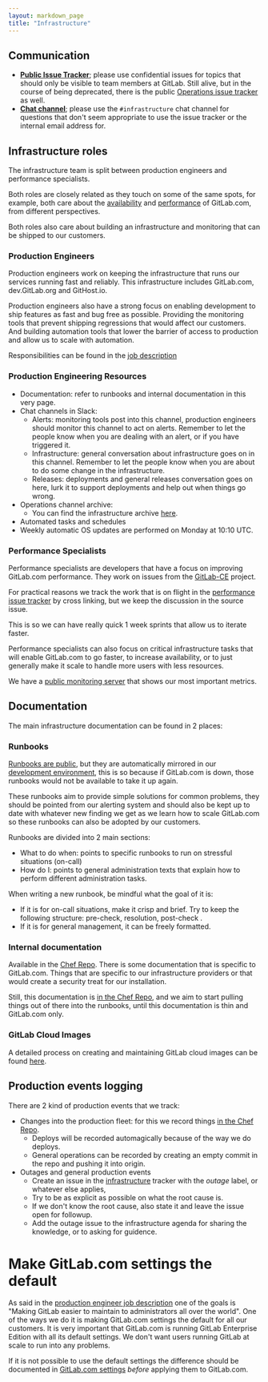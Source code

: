 ```yaml
---
layout: markdown_page
title: "Infrastructure"
---
```


## Communication<a name="reach-infra"></a>

- [**Public Issue Tracker**](https://gitlab.com/gitlab-com/infrastructure/issues/); please use confidential issues for topics that should only be visible to team members at GitLab. Still alive, but in the course of being deprecated, there is the public [Operations issue tracker](https://gitlab.com/gitlab-com/operations/issues) as well.
- [**Chat channel**](https://gitlab.slack.com/archives/infrastructure); please use the `#infrastructure` chat channel for questions that don't seem appropriate to use the issue tracker or the internal email address for.

## Infrastructure roles

The infrastructure team is split between production engineers and performance specialists.

Both roles are closely related as they touch on some of the same spots, for example, both care about the
[availability](https://gitlab.com/gitlab-com/infrastructure/issues?scope=all&sort=updated_desc&state=opened&utf8=%E2%9C%93&label_name%5B%5D=availability&label-name=)
and [performance](https://gitlab.com/gitlab-com/infrastructure/issues?scope=all&sort=updated_desc&state=opened&utf8=%E2%9C%93&label_name%5B%5D=performance&label-name=)
of GitLab.com, from different perspectives.

Both roles also care about building an infrastructure and monitoring that can be shipped to our customers.

### Production Engineers

Production engineers work on keeping the infrastructure that runs our services running fast and reliably.
This infrastructure includes GitLab.com, dev.GitLab.org and GitHost.io.

Production engineers also have a strong focus on enabling development to ship features as fast and bug
free as possible. Providing the monitoring tools that prevent shipping regressions that would affect
our customers. And building automation tools that lower the barrier of access to production and allow us
to scale with automation.

Responsibilities can be found in the [job description](jobs/production-engineer/index.html)

### Production Engineering Resources

- Documentation: refer to runbooks and internal documentation in this very page.
- Chat channels in Slack:
  - Alerts: monitoring tools post into this channel, production engineers should monitor this channel to act on alerts. Remember to let the people know when you are dealing with an alert, or if you have triggered it.
  - Infrastructure: general conversation about infrastructure goes on in this channel. Remember to let the people know when you are about to do some change in the infrastructure.
  - Releases: deployments and general releases conversation goes on here, lurk it to support deployments and help out when things go wrong.
- Operations channel archive:
  - You can find the infrastructure archive [here](https://docs.google.com/document/d/19yzyIHY9F_m5p0B0e6STSZyhzfo-vLIRVQ1zRRevWRM/edit#heading=h.lz1c6r6c9ejd).
-  Automated tasks and schedules
  - Weekly automatic OS updates are performed on Monday at 10:10 UTC.


### Performance Specialists

Performance specialists are developers that have a focus on improving GitLab.com performance.
They work on issues from the
[GitLab-CE](https://gitlab.com/gitlab-org/gitlab-ce/issues?scope=all&sort=updated_desc&state=opened&utf8=%E2%9C%93&label_name%5B%5D=performance&label-name=)
project.

For practical reasons we track the work that is on flight in the
[performance issue tracker](https://gitlab.com/gitlab-com/performance/issues) by cross linking,
but we keep the discussion in the source issue.

This is so we can have really quick 1 week sprints that allow us to iterate faster.

Performance specialists can also focus on critical infrastructure tasks that will enable GitLab.com to go faster, to
increase availability, or to just generally make it scale to handle more users with less resources.

We have a [public monitoring server](http://monitor.gitlab.net/dashboard/db/gitlab-status) that shows our most important metrics.

## Documentation

The main infrastructure documentation can be found in 2 places:

### Runbooks

[Runbooks are public](https://gitlab.com/gitlab-com/runbooks), but they are automatically mirrored in our
[development environment](https://dev.gitlab.org/cookbooks/runbooks/), this is so because if GitLab.com is down,
those runbooks would not be available to take it up again.

These runbooks aim to provide simple solutions for common problems, they should be pointed from our alerting
system and should also be kept up to date with whatever new finding we get as we learn how to scale GitLab.com
so these runbooks can also be adopted by our customers.

Runbooks are divided into 2 main sections:

- What to do when: points to specific runbooks to run on stressful situations (on-call)
- How do I: points to general administration texts that explain how to perform different administration tasks.

When writing a new runbook, be mindful what the goal of it is:

- If it is for on-call situations, make it crisp and brief. Try to keep the following structure: pre-check, resolution, post-check .
- If it is for general management, it can be freely formatted.

### Internal documentation

Available in the [Chef Repo](https://dev.gitlab.org/cookbooks/chef-repo).
There is some documentation that is specific to GitLab.com. Things that are specific to our infrastructure
providers or that would create a security treat for our installation.

Still, this documentation is [in the Chef Repo](https://dev.gitlab.org/cookbooks/chef-repo), and we aim to
start pulling things out of there into the runbooks, until this documentation is thin and GitLab.com only.

### GitLab Cloud Images
A detailed process on creating and maintaining GitLab cloud images can be found [here](https://about.gitlab.com/cloud-images/).

## Production events logging

There are 2 kind of production events that we track:

- Changes into the production fleet: for this we record things [in the Chef Repo](https://dev.gitlab.org/cookbooks/chef-repo).
  - Deploys will be recorded automagically because of the way we do deploys.
  - General operations can be recorded by creating an empty commit in the repo and pushing it into origin.
- Outages and general production events
  - Create an issue in the [infrastructure](https://gitlab.com/gitlab-com/infrastructure/issues) tracker with the _outage_ label, or whatever else applies,
  - Try to be as explicit as possible on what the root cause is.
  - If we don't know the root cause, also state it and leave the issue open for followup.
  - Add the outage issue to the infrastructure agenda for sharing the knowledge, or to asking for guidence.

# Make GitLab.com settings the default

As said in the [production engineer job description](/jobs/production-engineer/index.html)
one of the goals is "Making GitLab easier to maintain to administrators all over the world".
One of the ways we do it is making GitLab.com settings the default for all our customers.
It is very important that GitLab.com is running GitLab Enterprise Edition with all its default settings.
We don't want users running GitLab at scale to run into any problems.

If it is not possible to use the default settings the difference should be documented in
[GitLab.com settings](https://about.gitlab.com/gitlab-com/settings/#gitlab-pages)
_before_ applying them to GitLab.com.
